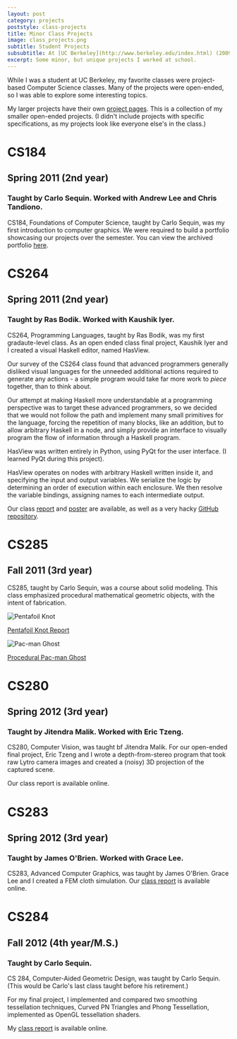 ```yaml
---
layout: post
category: projects
poststyle: class-projects
title: Minor Class Projects
image: class_projects.png
subtitle: Student Projects
subsubtitle: At [UC Berkeley](http://www.berkeley.edu/index.html) (2009-2013)
excerpt: Some minor, but unique projects I worked at school.
---
```

While I was a student at UC Berkeley, my favorite classes were project-based
Computer Science classes. Many of the projects were open-ended, so I was able
to explore some interesting topics.

My larger projects have their own [project pages](/projects). This is a collection of my 
smaller open-ended projects. (I didn't include projects with specific
specifications, as my projects look like everyone else's in the class.)

# CS184

## Spring 2011 (2nd year)

### Taught by Carlo Sequin. Worked with Andrew Lee and Chris Tandiono.

CS184, Foundations of Computer Science, taught by Carlo Sequin, was my first
introduction to computer graphics. We were required to
build a portfolio showcasing our projects over the semester. You can view
the archived portfolio [here](http://static.brandonwang.net/class/cs184/).

# CS264

## Spring 2011 (2nd year)

### Taught by Ras Bodik. Worked with Kaushik Iyer.

CS264, Programming Languages, taught by Ras Bodik, was my first gradaute-level
class. As an open ended class final project, Kaushik Iyer and I created a 
visual Haskell editor, named HasView.

Our survey of the CS264 class found that advanced programmers generally 
disliked visual languages for the unneeded additional actions required to 
generate any actions - a simple program would take far more work to _piece_ 
together, than to think about.

Our attempt at making Haskell more understandable at a programming perspective 
was to target these advanced programmers, so we decided that we would 
not follow the path and implement many small primitives for the language, 
forcing the repetition of many blocks, like an addition, but to 
allow arbitrary Haskell in a node, and simply provide an interface to 
visually program the flow of information through a Haskell program.

HasView was written entirely in Python, using PyQt for the user interface. 
(I learned PyQt during this project).

HasView operates on nodes with arbitrary Haskell written inside it, and 
specifying the input and output variables. We serialize the logic by 
determining an order of execution within each enclosure. We then resolve the 
variable bindings, assigning names to each intermediate output.

Our class [report](http://s3.brandonwang.net/projects/hasview/HasView.pdf)
and [poster](http://s3.brandonwang.net/projects/hasview/poster.pdf) are 
available, as well as a very hacky 
[GitHub repository](https://github.com/bmwang/hasview).

# CS285

## Fall 2011 (3rd year)

CS285, taught by Carlo Sequin, was a course about solid modeling. This class
emphasized procedural mathematical geometric objects, with the intent of
fabrication.

![Pentafoil Knot](http://s3.brandonwang.net/class/cs285/as1/images/tangle000001.png)

[Pentafoil Knot Report](http://s3.brandonwang.net/class/cs285/as1/index.html)

![Pac-man Ghost](http://s3.brandonwang.net/class/cs285/as6/images/finalbell.jpg)

[Procedural Pac-man Ghost](http://s3.brandonwang.net.s3-us-west-1.amazonaws.com/class/cs285/as6/index.html)

# CS280

## Spring 2012 (3rd year)

### Taught by Jitendra Malik. Worked with Eric Tzeng.

CS280, Computer Vision, was taught bf Jitendra Malik. For our open-ended
final project, Eric Tzeng and I wrote a depth-from-stereo program that took 
raw Lytro camera images and created a (noisy) 3D projection of the captured 
scene.

Our class report is available online.


# CS283

## Spring 2012 (3rd year)

### Taught by James O'Brien. Worked with Grace Lee.

CS283, Advanced Computer Graphics, was taught by James O'Brien.
Grace Lee and I created a FEM cloth simulation. Our 
[class report](http://s3.brandonwang.net.s3-us-west-1.amazonaws.com/class/cs283/hw1/index.html)
is available online.


# CS284

## Fall 2012 (4th year/M.S.)

### Taught by Carlo Sequin.

CS 284, Computer-Aided Geometric Design, was taught by Carlo Sequin. (This
would be Carlo's last class taught before his retirement.)

For my final project, I implemented and compared two smoothing tessellation 
techniques, Curved PN Triangles and Phong Tessellation, implemented as OpenGL
tessellation shaders.

My [class report](http://www.eecs.berkeley.edu/~sequin/CS284/PROJ_12/Brandon/Smooth%20GPU%20Tessellation.pdf) is available online.

